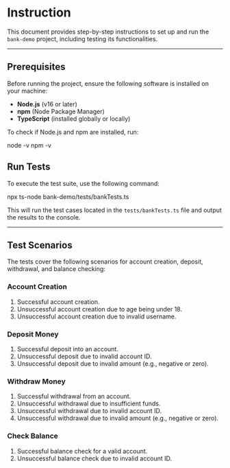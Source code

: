 
# **Instruction**

This document provides step-by-step instructions to set up and run the `bank-demo` project, including testing its functionalities.

---

## **Prerequisites**
Before running the project, ensure the following software is installed on your machine:
- **Node.js** (v16 or later)
- **npm** (Node Package Manager)
- **TypeScript** (installed globally or locally)

To check if Node.js and npm are installed, run:

node -v
npm -v




## **Run Tests**
To execute the test suite, use the following command:

npx ts-node bank-demo/tests/bankTests.ts

This will run the test cases located in the `tests/bankTests.ts` file and output the results to the console.

---

## **Test Scenarios**
The tests cover the following scenarios for account creation, deposit, withdrawal, and balance checking:

### **Account Creation**
1. Successful account creation.
2. Unsuccessful account creation due to age being under 18.
3. Unsuccessful account creation due to invalid username.

### **Deposit Money**
1. Successful deposit into an account.
2. Unsuccessful deposit due to invalid account ID.
3. Unsuccessful deposit due to invalid amount (e.g., negative or zero).

### **Withdraw Money**
1. Successful withdrawal from an account.
2. Unsuccessful withdrawal due to insufficient funds.
3. Unsuccessful withdrawal due to invalid account ID.
4. Unsuccessful withdrawal due to invalid amount (e.g., negative or zero).

### **Check Balance**
1. Successful balance check for a valid account.
2. Unsuccessful balance check due to invalid account ID.






